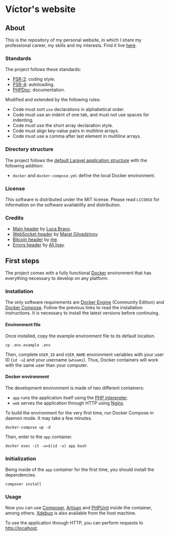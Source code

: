 # Víctor's website

## About

This is the repository of my personal website, in which I share my professional career, my skills and my interests. Find it live [here](https://victordiaz.me).

### Standards

The project follows these standards:

* [PSR-2](http://www.php-fig.org/psr/psr-2/): coding style.
* [PSR-4](http://www.php-fig.org/psr/psr-4/): autoloading.
* [PHPDoc](https://docs.phpdoc.org/references/phpdoc/index.html): documentation.

Modified and extended by the following rules:

* Code must sort `use` declarations in alphabetical order.
* Code must use an indent of one tab, and must not use spaces for indenting.
* Code must use the short array declaration style.
* Code must align key-value pairs in multiline arrays.
* Code must use a comma after last element in multiline arrays.

### Directory structure

The project follows the [default Laravel application structure](https://laravel.com/docs/structure) with the following addition:

* `docker` and `docker-compose.yml` define the local Docker environment.

### License
This software is distributed under the MIT license. Please read `LICENSE` for information on the software availability and distribution.

### Credits
* [Main header](https://unsplash.com/photos/XJXWbfSo2f0) by [Luca Bravo](https://unsplash.com/@lucabravo).
* [WebSocket header](https://unsplash.com/photos/7m2gkYUDfFE) by [Marat Gilyadzinov](https://unsplash.com/@m3design).
* [Bitcoin header](https://unsplash.com/photos/IrmtwS7ledw) by [me](https://unsplash.com/@victordm).
* [Errors header](https://unsplash.com/photos/-coR_4tgtWA) by [Ali Inay](http://unsplash.com/@inayali).

## First steps

The project comes with a fully functional [Docker](https://www.docker.com) environment that has everything necessary to develop on any platform.

### Installation

The only software requirements are [Docker Engine](https://docs.docker.com/engine/installation/) (Community Edition) and [Docker Compose](https://docs.docker.com/compose/install/). Follow the previous links to read the installation instructions. It is necessary to install the latest versions before continuing.

#### Environment file

Once installed, copy the example environment file to its default location.

```Shell
cp .env.example .env
```

Then, complete `USER_ID` and `USER_NAME` environment variables with your user ID (`id -u`) and your username (`whoami`). Thus, Docker containers will work with the same user than your computer.

#### Docker environment

The development environment is made of two different containers:

* `app` runs the application itself using the [PHP interpreter](https://php.net).
* `web` serves the application through HTTP using [Nginx](https://nginx.org).

To build the environment for the very first time, run Docker Compose in daemon mode. It may take a few minutes.

```Shell
docker-compose up -d
```

Then, enter to the `app` container.

```Shell
docker exec -it -u=$(id -u) app bash
```

### Initialization

Being inside of the `app` container for the first time, you should install the dependencies.

```Shell
composer install
```

### Usage

Now you can use [Composer](https://getcomposer.org), [Artisan](https://laravel.com/docs/artisan) and [PHPUnit](https://phpunit.de) inside the container, among others. [Xdebug](https://xdebug.org) is also available from the host machine.

To use the application through HTTP, you can perform requests to [http://localhost](http://localhost).
